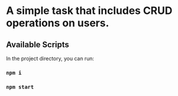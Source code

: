 # A simple task that includes CRUD operations on users.

## Available Scripts

In the project directory, you can run:

### `npm i`

### `npm start`
